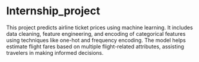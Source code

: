 # Internship_project
This project predicts airline ticket prices using machine learning. It includes data cleaning, feature engineering, and encoding of categorical features using techniques like one-hot and frequency encoding. The model helps estimate flight fares based on multiple flight-related attributes, assisting travelers in making informed decisions.
